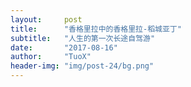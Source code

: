 ```yaml
---
layout:     post
title:      "香格里拉中的香格里拉-稻城亚丁"
subtitle:   "人生的第一次长途自驾游"
date:       "2017-08-16"
author:     "TuoX"
header-img: "img/post-24/bg.png"
---
```



